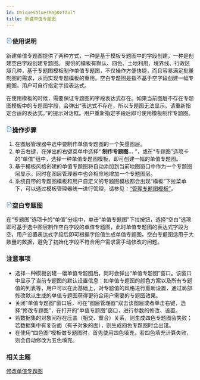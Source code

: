 ```yaml
---
id: UniqueValuesMapDefault
title: 新建单值专题图
---
```

### ![](../../img/read.gif)使用说明

新建单值专题图提供了两种方式，一种是基于模板专题图中的字段创建，一种是创建空白字段创建专题图。
提供的模板有默认、四色、土地利用、境界线、行政区域几种，基于专题图模板制作单值专题图，不仅操作方便快捷，而且容易满足批量制图的需求，从而实现专题模板的重用。空白专题图是指不基于空字段创建一幅专题图，用户可自行指定字段表达式。

在使用模板的时候，需要保证专题图的字段表达式存在。如果当前图层不存在专题图模板中的专题图字段，会弹出“表达式不存在，所以专题图无法显示。请重新指定合适的表达式。”的提示对话框。用户重新指定字段后即可使用模板制作专题图。

### ![](../../img/read.gif)操作步骤

1. 在图层管理器中选中要制作单值专题图的一个矢量图层。
2. 单击右键，在弹出的右键菜单中选择“ **制作专题图...** ”，或在“专题图”选项卡的“单值”组中，选择一种单值专题图模板，即可创建一幅的单值专题图。
3. 基于模板风格创建的单值专题图将自动添加到当前地图窗口中作为一个专题图层显示，同时在图层管理器中也会相应地增加一个专题图层。
4. 系统自带的专题图模板和用户自定义的专题图模板都会出现“模板”下拉菜单下，可以通过模板管理器统一进行管理，请参见：[“管理专题图模板”](../Methods/DTv2_LoadStyleThemeTempl)。

### ![](../../img/read.gif)空白专题图

在“专题图”选项卡的“单值”分组中，单击“单值专题图”下拉按钮，选择“空白”选项即可基于选中图层制作空白字段的单值专题图，此时单值专题图的表达式字段为空，用户设置表达式字段后即可根据字段值生成单值专题图。空白专题图适用于大数量的数据，避免了初始化字段不符合用户需求需手动修改的问题。

### 注意事项

* 选择一种模板创建一幅单值专题图后，同时会弹出“单值专题图”窗口。该窗口中显示了当前专题图的默认设置信息：如单值专题图的颜色方案以及所有专题值的列表等，用户可以在此基础上，对专题值的风格进行重新设置，通过局部修改默认生成的单值专题图获得更符合用户需要的专题图效果。
* 关闭“单值专题图”窗口后，可在“图层管理器”双击该图层或者单击右键，选择“修改专题图”，在打开的“单值专题图”窗口，进行参数的修改、设置。
* 若数据集的对象间存在压盖（相交、重合）关系，则生成四色专题图会失败；若数据集中有复杂面（有子对象的面），则生成四色专题图时会出错。 
* 在使用“四色图”模板做专题图时，首先使用四色填充，若四色填充计算失败，则会自动修改为五色填充。

### 相关主题

 [修改单值专题图](UniqueValuesMapGroupDia)

